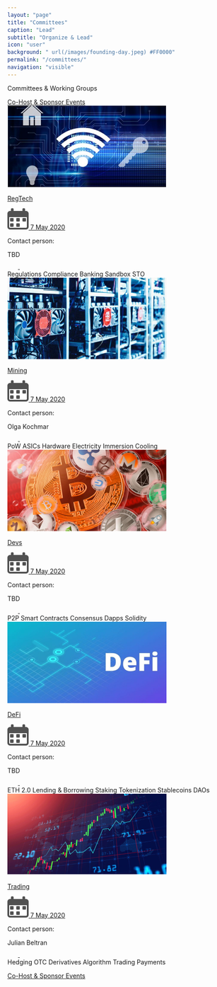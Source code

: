 ```yaml
---
layout: "page"
title: "Committees"
caption: "Lead"
subtitle: "Organize & Lead"
icon: "user"
background: " url(/images/founding-day.jpeg) #FF0000"
permalink: "/committees/"
navigation: "visible"
---
```


<div class="committees">

<div class="head">
	<p class="header">Committees & Working Groups</p>
	<a class="nbtn head_link" href="mailto:info@bitcoin.org.hk">Co-Host & Sponsor Events</a>
</div>
<div class="main">
	<div class="card">
		<div class="card-header show">
			<img src="/media/new/comm1.png" alt="">
			<a href="https://www.meetup.com/Bitcoin-HK/events/270269664/" class="card-date" target="_blank">
				<p>RegTech</p>
				<span>
					<img src="/media/new/card-calendar.svg" alt="">
					7 May 2020
				</span>
			</a>
		</div>
		<div class="contact">
			<div class="contact-person">
				<p>Contact person:</p>
				<span>TBD</span>
			</div>
			<div class="links">
				<a href="https://t.me/bitcoinhk" target="_blank">
					<svg width="24" height="24" viewBox="0 0 24 24" fill="none" xmlns="http://www.w3.org/2000/svg">
						<g clip-path="url(#clip0)">
						<path d="M9.41718 15.1814L9.02018 20.7654C9.58818 20.7654 9.83418 20.5214 10.1292 20.2284L12.7922 17.6834L18.3102 21.7244C19.3222 22.2884 20.0352 21.9914 20.3082 20.7934L23.9302 3.82141L23.9312 3.82041C24.2522 2.32441 23.3902 1.73941 22.4042 2.10641L1.11418 10.2574C-0.338822 10.8214 -0.316822 11.6314 0.867178 11.9984L6.31018 13.6914L18.9532 5.78041C19.5482 5.38641 20.0892 5.60441 19.6442 5.99841L9.41718 15.1814Z"/>
						</g>
						<defs>
						<clipPath id="clip0">
						<rect width="24" height="24" fill="white"/>
						</clipPath>
						</defs>
					</svg>
				</a>
				<a href="">
					<svg width="24" height="24" viewBox="0 0 24 24" fill="none" xmlns="http://www.w3.org/2000/svg">
						<g clip-path="url(#clip0)">
						<path d="M23.9938 24.0002V23.9992H23.9998V15.1972C23.9998 10.8912 23.0728 7.57422 18.0388 7.57422C15.6188 7.57422 13.9948 8.90222 13.3318 10.1612H13.2618V7.97622H8.48877V23.9992H13.4588V16.0652C13.4588 13.9762 13.8548 11.9562 16.4418 11.9562C18.9908 11.9562 19.0288 14.3402 19.0288 16.1992V24.0002H23.9938Z" />
						<path d="M0.395996 7.97656H5.372V23.9996H0.395996V7.97656Z" />
						<path d="M2.882 0C1.291 0 0 1.291 0 2.882C0 4.473 1.291 5.791 2.882 5.791C4.473 5.791 5.764 4.473 5.764 2.882C5.763 1.291 4.472 0 2.882 0V0Z" />
						</g>
						<defs>
						<clipPath id="clip0">
						<rect width="24" height="24" fill="white"/>
						</clipPath>
						</defs>
					</svg>
				</a>
			</div>
			<div class="tags">
				<span>Regulations</span>
				<span>Compliance</span>
				<span>Banking</span>
				<span>Sandbox</span>
				<span>STO</span>
			</div>
		</div>
	</div>
	<div class="card">
		<div class="card-header">
			<img src="/media/new/comm2.png" alt="">
			<a href="https://www.meetup.com/ru-RU/Bitcoin-HK/events/270269664/" class="card-date" target="_blank">
				<p>Mining</p>
				<span>
					<img src="/media/new/card-calendar.svg" alt="">
					7 May 2020
				</span>
			</a>
		</div>
		<div class="contact">
			<div class="contact-person">
				<p>Contact person:</p>
				<span>Olga Kochmar</span>
			</div>
			<div class="links">
				<a href="https://t.me/bitcoinhk" target="_blank">
					<svg width="24" height="24" viewBox="0 0 24 24" fill="none" xmlns="http://www.w3.org/2000/svg">
						<g clip-path="url(#clip0)">
						<path d="M9.41718 15.1814L9.02018 20.7654C9.58818 20.7654 9.83418 20.5214 10.1292 20.2284L12.7922 17.6834L18.3102 21.7244C19.3222 22.2884 20.0352 21.9914 20.3082 20.7934L23.9302 3.82141L23.9312 3.82041C24.2522 2.32441 23.3902 1.73941 22.4042 2.10641L1.11418 10.2574C-0.338822 10.8214 -0.316822 11.6314 0.867178 11.9984L6.31018 13.6914L18.9532 5.78041C19.5482 5.38641 20.0892 5.60441 19.6442 5.99841L9.41718 15.1814Z"/>
						</g>
						<defs>
						<clipPath id="clip0">
						<rect width="24" height="24" fill="white"/>
						</clipPath>
						</defs>
					</svg>
				</a>
				<a href="">
					<svg width="24" height="24" viewBox="0 0 24 24" fill="none" xmlns="http://www.w3.org/2000/svg">
						<g clip-path="url(#clip0)">
						<path d="M23.9938 24.0002V23.9992H23.9998V15.1972C23.9998 10.8912 23.0728 7.57422 18.0388 7.57422C15.6188 7.57422 13.9948 8.90222 13.3318 10.1612H13.2618V7.97622H8.48877V23.9992H13.4588V16.0652C13.4588 13.9762 13.8548 11.9562 16.4418 11.9562C18.9908 11.9562 19.0288 14.3402 19.0288 16.1992V24.0002H23.9938Z" />
						<path d="M0.395996 7.97656H5.372V23.9996H0.395996V7.97656Z" />
						<path d="M2.882 0C1.291 0 0 1.291 0 2.882C0 4.473 1.291 5.791 2.882 5.791C4.473 5.791 5.764 4.473 5.764 2.882C5.763 1.291 4.472 0 2.882 0V0Z" />
						</g>
						<defs>
						<clipPath id="clip0">
						<rect width="24" height="24" fill="white"/>
						</clipPath>
						</defs>
					</svg>
				</a>
			</div>
			<div class="tags">
				<span>PoW</span>
				<span>ASICs</span>
				<span>Hardware</span>
				<span>Electricity</span>
				<span>Immersion Cooling</span>
			</div>
		</div>
	</div>
	<div class="card">
		<div class="card-header">
			<img src="/media/new/comm3.png" alt="">
			<a href="https://www.meetup.com/Bitcoin-HK/events/270269664/" class="card-date" target="_blank">
				<p>Devs</p>
				<span>
					<img src="/media/new/card-calendar.svg" alt="">
					7 May 2020
				</span>
			</a>
		</div>
		<div class="contact">
			<div class="contact-person">
				<p>Contact person:</p>
				<span>TBD</span>
			</div>
			<div class="links">
				<a href="https://t.me/bitcoinhk" target="_blank">
					<svg width="24" height="24" viewBox="0 0 24 24" fill="none" xmlns="http://www.w3.org/2000/svg">
						<g clip-path="url(#clip0)">
						<path d="M9.41718 15.1814L9.02018 20.7654C9.58818 20.7654 9.83418 20.5214 10.1292 20.2284L12.7922 17.6834L18.3102 21.7244C19.3222 22.2884 20.0352 21.9914 20.3082 20.7934L23.9302 3.82141L23.9312 3.82041C24.2522 2.32441 23.3902 1.73941 22.4042 2.10641L1.11418 10.2574C-0.338822 10.8214 -0.316822 11.6314 0.867178 11.9984L6.31018 13.6914L18.9532 5.78041C19.5482 5.38641 20.0892 5.60441 19.6442 5.99841L9.41718 15.1814Z"/>
						</g>
						<defs>
						<clipPath id="clip0">
						<rect width="24" height="24" fill="white"/>
						</clipPath>
						</defs>
					</svg>
				</a>
				<a href="">
					<svg width="24" height="24" viewBox="0 0 24 24" fill="none" xmlns="http://www.w3.org/2000/svg">
						<g clip-path="url(#clip0)">
						<path d="M23.9938 24.0002V23.9992H23.9998V15.1972C23.9998 10.8912 23.0728 7.57422 18.0388 7.57422C15.6188 7.57422 13.9948 8.90222 13.3318 10.1612H13.2618V7.97622H8.48877V23.9992H13.4588V16.0652C13.4588 13.9762 13.8548 11.9562 16.4418 11.9562C18.9908 11.9562 19.0288 14.3402 19.0288 16.1992V24.0002H23.9938Z" />
						<path d="M0.395996 7.97656H5.372V23.9996H0.395996V7.97656Z" />
						<path d="M2.882 0C1.291 0 0 1.291 0 2.882C0 4.473 1.291 5.791 2.882 5.791C4.473 5.791 5.764 4.473 5.764 2.882C5.763 1.291 4.472 0 2.882 0V0Z" />
						</g>
						<defs>
						<clipPath id="clip0">
						<rect width="24" height="24" fill="white"/>
						</clipPath>
						</defs>
					</svg>
				</a>
			</div>
			<div class="tags">
				<span>P2P</span>
				<span>Smart Contracts</span>
				<span>Consensus</span>
				<span>Dapps</span>
				<span>Solidity</span>
			</div>
		</div>
	</div>
	<div class="card">
		<div class="card-header">
			<img src="/media/new/comm4.png" alt="">
			<a href="https://www.meetup.com/Bitcoin-HK/events/270269664/" class="card-date" target="_blank">
				<p>DeFi</p>
				<span>
					<img src="/media/new/card-calendar.svg" alt="">
					7 May 2020
				</span>
			</a>
		</div>
		<div class="contact">
			<div class="contact-person">
				<p>Contact person:</p>
				<span>TBD</span>
			</div>
			<div class="links">
				<a href="https://www.meetup.com/Bitcoin-HK/events/270269664/" target="_blank">
					<svg width="24" height="24" viewBox="0 0 24 24" fill="none" xmlns="http://www.w3.org/2000/svg">
						<g clip-path="url(#clip0)">
						<path d="M9.41718 15.1814L9.02018 20.7654C9.58818 20.7654 9.83418 20.5214 10.1292 20.2284L12.7922 17.6834L18.3102 21.7244C19.3222 22.2884 20.0352 21.9914 20.3082 20.7934L23.9302 3.82141L23.9312 3.82041C24.2522 2.32441 23.3902 1.73941 22.4042 2.10641L1.11418 10.2574C-0.338822 10.8214 -0.316822 11.6314 0.867178 11.9984L6.31018 13.6914L18.9532 5.78041C19.5482 5.38641 20.0892 5.60441 19.6442 5.99841L9.41718 15.1814Z"/>
						</g>
						<defs>
						<clipPath id="clip0">
						<rect width="24" height="24" fill="white"/>
						</clipPath>
						</defs>
					</svg>
				</a>
				<a href="">
					<svg width="24" height="24" viewBox="0 0 24 24" fill="none" xmlns="http://www.w3.org/2000/svg">
						<g clip-path="url(#clip0)">
						<path d="M23.9938 24.0002V23.9992H23.9998V15.1972C23.9998 10.8912 23.0728 7.57422 18.0388 7.57422C15.6188 7.57422 13.9948 8.90222 13.3318 10.1612H13.2618V7.97622H8.48877V23.9992H13.4588V16.0652C13.4588 13.9762 13.8548 11.9562 16.4418 11.9562C18.9908 11.9562 19.0288 14.3402 19.0288 16.1992V24.0002H23.9938Z" />
						<path d="M0.395996 7.97656H5.372V23.9996H0.395996V7.97656Z" />
						<path d="M2.882 0C1.291 0 0 1.291 0 2.882C0 4.473 1.291 5.791 2.882 5.791C4.473 5.791 5.764 4.473 5.764 2.882C5.763 1.291 4.472 0 2.882 0V0Z" />
						</g>
						<defs>
						<clipPath id="clip0">
						<rect width="24" height="24" fill="white"/>
						</clipPath>
						</defs>
					</svg>
				</a>
			</div>
			<div class="tags">
				<span>ETH 2.0</span>
				<span>Lending & Borrowing</span>
				<span>Staking</span>
				<span>Tokenization</span>
				<span>Stablecoins</span>
				<span>DAOs</span>
			</div>
		</div>
	</div>
	<div class="card">
		<div class="card-header">
			<img src="/media/new/comm5.png" alt="">
			<a href="https://t.me/bitcoinhk" class="card-date" target="_blank">
				<p>Trading </p>
				<span>
					<img src="/media/new/card-calendar.svg" alt="">
					7 May 2020
				</span>
			</a>
		</div>
		<div class="contact">
			<div class="contact-person">
				<p>Contact person:</p>
				<span>Julian Beltran </span>
			</div>
			<div class="links">
				<a href="https://t.me/bitcoinhk" target="_blank">
					<svg width="24" height="24" viewBox="0 0 24 24" fill="none" xmlns="http://www.w3.org/2000/svg">
						<g clip-path="url(#clip0)">
						<path d="M9.41718 15.1814L9.02018 20.7654C9.58818 20.7654 9.83418 20.5214 10.1292 20.2284L12.7922 17.6834L18.3102 21.7244C19.3222 22.2884 20.0352 21.9914 20.3082 20.7934L23.9302 3.82141L23.9312 3.82041C24.2522 2.32441 23.3902 1.73941 22.4042 2.10641L1.11418 10.2574C-0.338822 10.8214 -0.316822 11.6314 0.867178 11.9984L6.31018 13.6914L18.9532 5.78041C19.5482 5.38641 20.0892 5.60441 19.6442 5.99841L9.41718 15.1814Z"/>
						</g>
						<defs>
						<clipPath id="clip0">
						<rect width="24" height="24" fill="white"/>
						</clipPath>
						</defs>
					</svg>
				</a>
				<a href="https://www.linkedin.com/in/julianmb/?originalSubdomain=hk" target="_blank">
					<svg width="24" height="24" viewBox="0 0 24 24" fill="none" xmlns="http://www.w3.org/2000/svg">
						<g clip-path="url(#clip0)">
						<path d="M23.9938 24.0002V23.9992H23.9998V15.1972C23.9998 10.8912 23.0728 7.57422 18.0388 7.57422C15.6188 7.57422 13.9948 8.90222 13.3318 10.1612H13.2618V7.97622H8.48877V23.9992H13.4588V16.0652C13.4588 13.9762 13.8548 11.9562 16.4418 11.9562C18.9908 11.9562 19.0288 14.3402 19.0288 16.1992V24.0002H23.9938Z" />
						<path d="M0.395996 7.97656H5.372V23.9996H0.395996V7.97656Z" />
						<path d="M2.882 0C1.291 0 0 1.291 0 2.882C0 4.473 1.291 5.791 2.882 5.791C4.473 5.791 5.764 4.473 5.764 2.882C5.763 1.291 4.472 0 2.882 0V0Z" />
						</g>
						<defs>
						<clipPath id="clip0">
						<rect width="24" height="24" fill="white"/>
						</clipPath>
						</defs>
						</svg>
				</a>
			</div>
			<div class="tags">
				<span>Hedging</span>
				<span>OTC</span>
				<span>Derivatives</span>
				<span>Algorithm Trading</span>
				<span>Payments</span>
			</div>
		</div>
	</div>
</div>

<a class="nbtn foot_link" href="mailto:info@bitcoin.org.hk">Co-Host & Sponsor Events</a>

</div>
